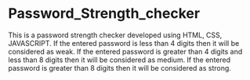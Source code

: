 # Password_Strength_checker
This is a password strength checker developed using HTML, CSS, JAVASCRIPT.
If the  entered password is less than 4 digits then it will be considered as weak.
If the  entered password is greater than 4 digits and less than 8 digits then  it will be considered as medium.
If the  entered password is greater than 8 digits then it will be considered as strong.
